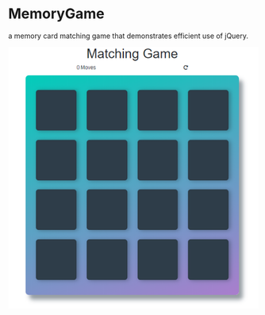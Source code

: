 # MemoryGame

a memory card matching game that demonstrates efficient use of jQuery.

![Memory Game Screen](/img/gameScreen.png)